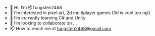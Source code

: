 - 👋 Hi, I’m @Tungsten2468
- 👀 I’m interested in pixel art, 2d multiplayer games (3d is cool too ngl)
- 🌱 I’m currently learning C# and Unity
- 💞️ I’m looking to collaborate on ...
- 📫 How to reach me at tungsten2468@gmail.com

<!---
Tungsten2468/Tungsten2468 is a ✨ special ✨ repository because its `README.md` (this file) appears on your GitHub profile.
You can click the Preview link to take a look at your changes.
--->
